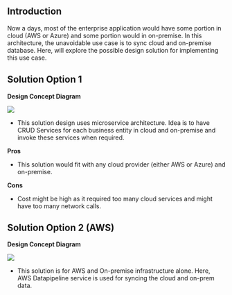## Introduction 
Now a days, most of the enterprise application would have some portion in cloud (AWS or Azure) and some portion would in on-premise. In this architecture, the unavoidable use case is to sync cloud and on-premise database. Here, will explore the possible design solution for implementing this use case. 

## Solution Option 1
**Design Concept Diagram**  

![](https://amvijay.com/images/onprem-cloud-datasync-solution1.jpg)

* This solution design uses microservice architecture. Idea is to have CRUD Services for each business entity in cloud and on-premise and invoke these services when required.

**Pros**
* This solution would fit with any cloud provider (either AWS or Azure) and on-premise.

**Cons**
* Cost might be high as it required too many cloud services and might have too many network calls.

## Solution Option 2 (AWS)
**Design Concept Diagram**  

![](https://amvijay.com/images/onprem-cloud-datasync-solution2.jpg)

* This solution is for AWS and On-premise infrastructure alone. Here, AWS Datapipeline service is used for syncing the cloud and on-prem data. 
